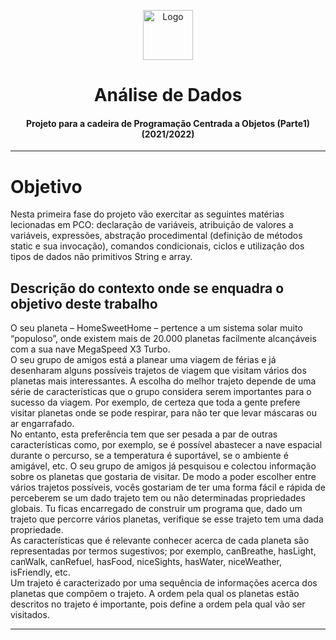<p align="center">
    <img src="https://img2.gratispng.com/20181111/lvr/kisspng-analytics-computer-icons-data-analysis-data-scienc-expertise-fuzion-analytics-5be890d2ca5ab6.4264525715419680828289.jpg" alt="Logo" width="80" height="80">
</p>

# <h1 align="center">Análise de Dados</h3>
<h4 align="center">Projeto para a cadeira de Programação Centrada a Objetos (Parte1) (2021/2022)</h5>

<hr>

# Objetivo
Nesta	primeira	fase	do	projeto vão	exercitar	as	seguintes	matérias	lecionadas	em	PCO:	 declaração	 de	 variáveis,	 atribuição	 de	 valores	 a	 variáveis,	 expressões,	abstração	procedimental	(definição	de	métodos static e	sua	invocação),	comandos	condicionais,	ciclos e utilização	dos tipos de	dados	não	primitivos	String e array.

## Descrição	do	contexto	onde	se	enquadra	o	objetivo	deste	trabalho 
O	seu planeta – HomeSweetHome – pertence	a	um	sistema	solar	muito	“populoso”,	onde	 existem	 mais	 de	 20.000	 planetas	 facilmente	 alcançáveis	 com	 a	 sua	 nave	MegaSpeed	X3	Turbo. <br>
O	seu	grupo	de	amigos	está	a	planear	uma	viagem	de	férias	e	já	desenharam	alguns	possíveis	trajetos	de	viagem	que	visitam	vários	dos	planetas	mais	interessantes.	A	 escolha	do	melhor	 trajeto	depende	de	uma	série	de	características	que	o	grupo	considera	serem	importantes	para o	sucesso	da	viagem.	Por	exemplo,	de	certeza	que	toda	a	gente	prefere	visitar	planetas	onde	se	pode	respirar,	para	não	ter	que	levar	máscaras	ou	ar	engarrafado.	<br>
No entanto,	esta	preferência	tem	que	ser	pesada	a	par	de	outras	características	como,	por	exemplo,	se	é	possível	abastecer	a	nave	espacial durante	o	percurso,	se	a	temperatura	é	suportável,	se	o	ambiente	é	amigável,	etc. 
O	seu	grupo	de	amigos	já	pesquisou	e	colectou	informação	sobre	os	planetas	que	gostaria	de	visitar.	De	modo	a	poder	escolher	entre	vários trajetos	possíveis,	vocês	gostariam	de	ter	uma	forma	fácil	e	rápida	de	perceberem	se	um	dado	trajeto	tem	ou	não	determinadas	propriedades	globais.
Tu ficas encarregado	 de	 construir	 um	 programa	 que,	 dado	 um	trajeto que	percorre	vários	planetas,	verifique	se	esse	trajeto	tem	uma	dada	propriedade. <br>
As	 características que	 é	 relevante	 conhecer	 acerca	 de	 cada	 planeta	 são	representadas	 por	 termos sugestivos;	 por	 exemplo,	 canBreathe,	 hasLight,	canWalk,	canRefuel,	hasFood,	niceSights,	hasWater,	niceWeather,	isFriendly,	etc.<br>
Um	 trajeto é	 caracterizado	 por uma	 sequência	 de	 informações acerca	 dos planetas que	compõem	o	trajeto.	A	ordem	pela	qual	os	planetas	estão	descritos	no	 trajeto	é	importante,	pois	define	a	ordem	pela	qual	vão	ser	visitados.

<hr>


